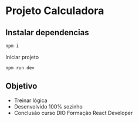 # Projeto Calculadora

## Instalar dependencias

```bash
npm i
```

Iniciar projeto

```bash
npm run dev
```

## Objetivo
- Treinar lógica
- Desenvolvido 100% sozinho
- Conclusão curso DIO Formação React Developer